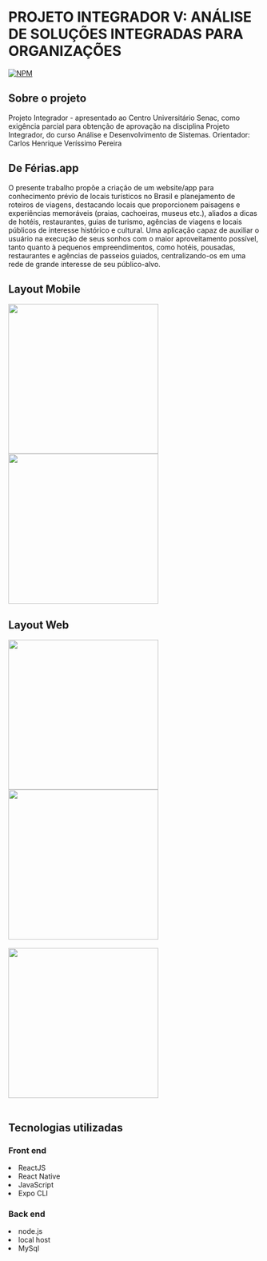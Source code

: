 # PROJETO INTEGRADOR V: ANÁLISE DE SOLUÇÕES INTEGRADAS PARA ORGANIZAÇÕES
[![NPM](https://img.shields.io/npm/l/react)](https://github.com/Lincoln137/PROJETO-INTEGRADOR-V-ANALISE-DE-SOLUCOES-INTEGRADAS-PARA-ORGANIZACOES/blob/master/LICENSE)

## Sobre o projeto

Projeto Integrador - apresentado ao Centro Universitário Senac, como exigência parcial para obtenção de aprovação na disciplina Projeto Integrador, do curso Análise e Desenvolvimento de Sistemas.
Orientador: Carlos Henrique Veríssimo Pereira


## De Férias.app

O presente trabalho propõe a criação de um website/app para conhecimento prévio de locais turísticos no Brasil e planejamento de roteiros de viagens, destacando locais que proporcionem paisagens e experiências memoráveis (praias, cachoeiras, museus etc.), aliados a dicas de hotéis, restaurantes, guias de turismo, agências de viagens e locais públicos de interesse histórico e cultural. Uma aplicação capaz de auxiliar o usuário na execução de seus sonhos com o maior aproveitamento possível, tanto quanto à pequenos empreendimentos, como hotéis, pousadas, restaurantes e agências de passeios guiados, centralizando-os em uma rede de grande interesse de seu público-alvo. 

## Layout Mobile

<img align = "left" height = "300" src = https://raw.githubusercontent.com/gist/Lincoln137/b5c6376c28b844b109910529817c6fd4/raw/ec71fd6e51b6c5a70fdf68c6d357f3ca9edc195d/Splashcard.svg />
<img align = "center" height = "300" src = https://raw.githubusercontent.com/gist/Lincoln137/b5c6376c28b844b109910529817c6fd4/raw/189e234fac4180e38a47124911b500bc454036cf/Registercard.svg/>

## Layout Web

<img align = "left" height = "300" src = https://raw.githubusercontent.com/gist/Lincoln137/0fe738455deaaecd7bcdad6709073dc0/raw/c8d330151f1f11d77adf11dc311e55d81fc5b569/PageRegister.svg />

<img align = "center" height = "300" src = https://raw.githubusercontent.com/gist/Lincoln137/0fe738455deaaecd7bcdad6709073dc0/raw/5ff659ac66c0c9d260b4df8523ced9b9240e5973/PageLogin.svg />
<br>
<br>
<img align = "center" height = "300" src = https://raw.githubusercontent.com/gist/Lincoln137/0fe738455deaaecd7bcdad6709073dc0/raw/5ff659ac66c0c9d260b4df8523ced9b9240e5973/PageMain.svg />
<br>
<br>

## Tecnologias utilizadas

### Front end
<li>ReactJS 
<li>React Native
<li>JavaScript
<li>Expo CLI

### Back end
<li>node.js
<li>local host
<li>MySql
  
  

